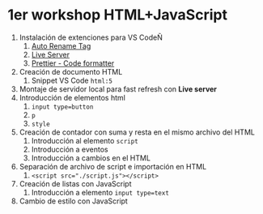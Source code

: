 # 1er workshop HTML+JavaScript


1. Instalación de extenciones para VS CodeÑ
   1. [Auto Rename Tag](https://marketplace.visualstudio.com/items?itemName=formulahendry.auto-rename-tag)
   2. [Live Server](https://marketplace.visualstudio.com/items?itemName=ritwickdey.LiveServer)
   3. [Prettier - Code formatter](https://marketplace.visualstudio.com/items?itemName=esbenp.prettier-vscode)
2. Creación de documento HTML
   1. Snippet VS Code `html:5`
3. Montaje de servidor local para fast refresh con **Live server**
4. Introducción de elementos html 
   1.  `input type=button`
   2.  `p`
   3.  `style`
5. Creación de contador con suma y resta en el mismo archivo del HTML
   1. Introducción al elemento `script`
   2. Introducción a eventos
   3. Introducción a cambios en el HTML
6. Separación de archivo de script e importación en HTML 
   1. `<script src="./script.js"></script>`
7. Creación de listas con JavaScript
   1. Introducción a elemento `input type=text`
8. Cambio de estilo con JavaScript

